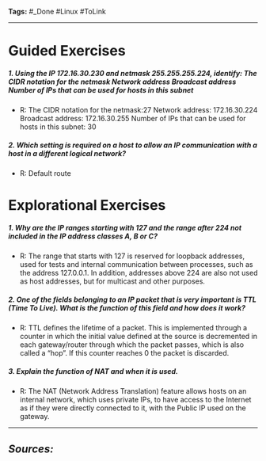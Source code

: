**Tags:** #_Done 
#Linux  #ToLink 
- - -
# Guided Exercises
##### 1. Using the IP 172.16.30.230 and netmask 255.255.255.224, identify: The CIDR notation for the netmask Network address Broadcast address Number of IPs that can be used for hosts in this subnet
- R: The CIDR notation for the netmask:27
Network address: 172.16.30.224
Broadcast address: 172.16.30.255
Number of IPs that can be used for hosts in this subnet: 30
##### 2. Which setting is required on a host to allow an IP communication with a host in a different logical network?
- R: Default route
# Explorational Exercises
##### 1. Why are the IP ranges starting with 127 and the range after 224 not included in the IP address classes A, B or C?
- R: The range that starts with 127 is reserved for loopback addresses, used for tests and internal communication between processes, such as the address 127.0.0.1. In addition, addresses above 224 are also not used as host addresses, but for multicast and other purposes.
##### 2. One of the fields belonging to an IP packet that is very important is TTL (Time To Live). What is the function of this field and how does it work?
- R: TTL defines the lifetime of a packet. This is implemented through a counter in which the initial value defined at the source is decremented in each gateway/router through which the packet passes, which is also called a “hop”. If this counter reaches 0 the packet is discarded.
##### 3. Explain the function of NAT and when it is used.
- R: The NAT (Network Address Translation) feature allows hosts on an internal network, which uses private IPs, to have access to the Internet as if they were directly connected to it, with the Public IP used on the gateway.

- - - 
## ***Sources:***